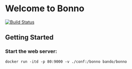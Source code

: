 # Welcome to Bonno 
[![Build Status](https://travis-ci.org/bandoshintaro/bonno.svg?branch=master)](https://travis-ci.org/bandoshintaro/bonno)

## Getting Started

### Start the web server:

    docker run -itd -p 80:9000 -v ./conf:/bonno bando/bonno

